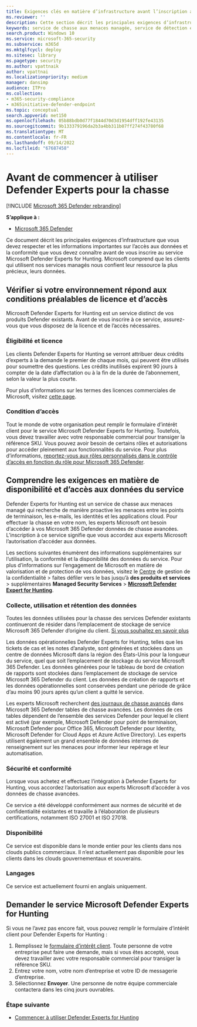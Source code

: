 ```yaml
---
title: Exigences clés en matière d’infrastructure avant l’inscription au service Microsoft Defender Experts for Hunting
ms.reviewer: ''
description: Cette section décrit les principales exigences d’infrastructure que vous devez respecter et les informations importantes sur l’accès aux données et la conformité
keywords: service de chasse aux menaces managée, service de détection et de réponse managée (MDR), MTE, Spécialistes des menaces Microsoft, MTE-TAN, notification d’experts defender, notification d’attaque ciblée, Microsoft Defender Experts pour la chasse, la chasse aux menaces et l’analyse.
search.product: Windows 10
ms.service: microsoft-365-security
ms.subservice: m365d
ms.mktglfcycl: deploy
ms.sitesec: library
ms.pagetype: security
ms.author: vpattnaik
author: vpattnai
ms.localizationpriority: medium
manager: dansimp
audience: ITPro
ms.collection:
- m365-security-compliance
- m365initiative-defender-endpoint
ms.topic: conceptual
search.appverid: met150
ms.openlocfilehash: 05b88bdb0d77f1844d70d3d1954dff192fe43135
ms.sourcegitcommit: 9b133379196da2b3a4bb311b07ff274f43780f68
ms.translationtype: MT
ms.contentlocale: fr-FR
ms.lasthandoff: 09/14/2022
ms.locfileid: "67687458"
---
```

# <a name="before-you-begin-using-defender-experts-for-hunting"></a>Avant de commencer à utiliser Defender Experts pour la chasse

[!INCLUDE [Microsoft 365 Defender rebranding](../../includes/microsoft-defender.md)]

**S’applique à :**

- [Microsoft 365 Defender](https://go.microsoft.com/fwlink/?linkid=2118804)

Ce document décrit les principales exigences d’infrastructure que vous devez respecter et les informations importantes sur l’accès aux données et la conformité que vous devez connaître avant de vous inscrire au service Microsoft Defender Experts for Hunting. Microsoft comprend que les clients qui utilisent nos services managés nous confient leur ressource la plus précieux, leurs données.

## <a name="check-if-your-environment-meets-licensing-and-access-prerequisites"></a>Vérifier si votre environnement répond aux conditions préalables de licence et d’accès

Microsoft Defender Experts for Hunting est un service distinct de vos produits Defender existants. Avant de vous inscrire à ce service, assurez-vous que vous disposez de la licence et de l’accès nécessaires. 

### <a name="eligibility-and-licensing"></a>Éligibilité et licence

Les clients Defender Experts for Hunting se verront attribuer deux crédits d’experts à la demande le premier de chaque mois, qui peuvent être utilisés pour soumettre des questions. Les crédits inutilisés expirent 90 jours à compter de la date d’affectation ou à la fin de la durée de l’abonnement, selon la valeur la plus courte.

Pour plus d’informations sur les termes des licences commerciales de Microsoft, visitez [cette page](https://www.microsoft.com/licensing/terms/productoffering/Microsoft365/MCA).

### <a name="access-requirements"></a>Condition d’accès

Tout le monde de votre organisation peut remplir le formulaire d’intérêt client pour le service Microsoft Defender Experts for Hunting. Toutefois, vous devez travailler avec votre responsable commercial pour transiger la référence SKU. Vous pouvez avoir besoin de certains rôles et autorisations pour accéder pleinement aux fonctionnalités du service. Pour plus d’informations, [reportez-vous aux rôles personnalisés dans le contrôle d’accès en fonction du rôle pour Microsoft 365 Defender](custom-roles.md).

## <a name="understand-the-services-availability-and-data-access-requirements"></a>Comprendre les exigences en matière de disponibilité et d’accès aux données du service

Defender Experts for Hunting est un service de chasse aux menaces managé qui recherche de manière proactive les menaces entre les points de terminaison, les e-mails, les identités et les applications cloud. Pour effectuer la chasse en votre nom, les experts Microsoft ont besoin d’accéder à vos Microsoft 365 Defender données de chasse avancées. L’inscription à ce service signifie que vous accordez aux experts Microsoft l’autorisation d’accéder aux données.

Les sections suivantes énumèrent des informations supplémentaires sur l’utilisation, la conformité et la disponibilité des données du service. Pour plus d’informations sur l’engagement de Microsoft en matière de valorisation et de protection de vos données, visitez le [Centre](https://aka.ms/trustcenter-dex4hunting) de gestion de la confidentialité > faites défiler vers le bas jusqu’à **des produits et services** >  supplémentaires **Managed Security Services** > [**Microsoft Defender Expert for Hunting**](https://query.prod.cms.rt.microsoft.com/cms/api/am/binary/RE51fRH).

### <a name="data-collection-usage-and-retention"></a>Collecte, utilisation et rétention des données

Toutes les données utilisées pour la chasse des services Defender existants continueront de résider dans l’emplacement de stockage de service Microsoft 365 Defender d’origine du client. [Si vous souhaitez en savoir plus](../../enterprise/o365-data-locations.md)

Les données opérationnelles Defender Experts for Hunting, telles que les tickets de cas et les notes d’analyste, sont générées et stockées dans un centre de données Microsoft dans la région des États-Unis pour la longueur du service, quel que soit l’emplacement de stockage du service Microsoft 365 Defender. Les données générées pour le tableau de bord de création de rapports sont stockées dans l’emplacement de stockage de service Microsoft 365 Defender du client. Les données de création de rapports et les données opérationnelles sont conservées pendant une période de grâce d’au moins 90 jours après qu’un client a quitté le service.

Les experts Microsoft recherchent [des journaux de chasse avancés](../../security/defender/advanced-hunting-schema-tables.md) dans Microsoft 365 Defender tables de chasse avancées. Les données de ces tables dépendent de l’ensemble des services Defender pour lequel le client est activé (par exemple, Microsoft Defender pour point de terminaison, Microsoft Defender pour Office 365, Microsoft Defender pour Identity, Microsoft Defender for Cloud Apps et Azure Active Directory). Les experts utilisent également un grand ensemble de données internes de renseignement sur les menaces pour informer leur repérage et leur automatisation.

### <a name="security-and-compliance"></a>Sécurité et conformité

Lorsque vous achetez et effectuez l’intégration à Defender Experts for Hunting, vous accordez l’autorisation aux experts Microsoft d’accéder à vos données de chasse avancées.

Ce service a été développé conformément aux normes de sécurité et de confidentialité existantes et travaille à l’élaboration de plusieurs certifications, notamment ISO 27001 et ISO 27018.

### <a name="availability"></a>Disponibilité

Ce service est disponible dans le monde entier pour les clients dans nos clouds publics commerciaux. Il n’est actuellement pas disponible pour les clients dans les clouds gouvernementaux et souverains.

### <a name="languages"></a>Langages

Ce service est actuellement fourni en anglais uniquement.

## <a name="apply-for-microsoft-defender-experts-for-hunting-service"></a>Demander le service Microsoft Defender Experts for Hunting

Si vous ne l’avez pas encore fait, vous pouvez remplir le formulaire d’intérêt client pour Defender Experts for Hunting :

1. Remplissez le [formulaire d’intérêt client](https://aka.ms/DEX4HuntingCustomerInterestForm). Toute personne de votre entreprise peut faire une demande, mais si vous êtes accepté, vous devez travailler avec votre responsable commercial pour transiger la référence SKU.
2. Entrez votre nom, votre nom d’entreprise et votre ID de messagerie d’entreprise.
3. Sélectionnez **Envoyer**. Une personne de notre équipe commerciale contactera dans les cinq jours ouvrables.


### <a name="next-step"></a>Étape suivante

- [Commencer à utiliser Defender Experts for Hunting](onboarding-defender-experts-for-hunting.md)
